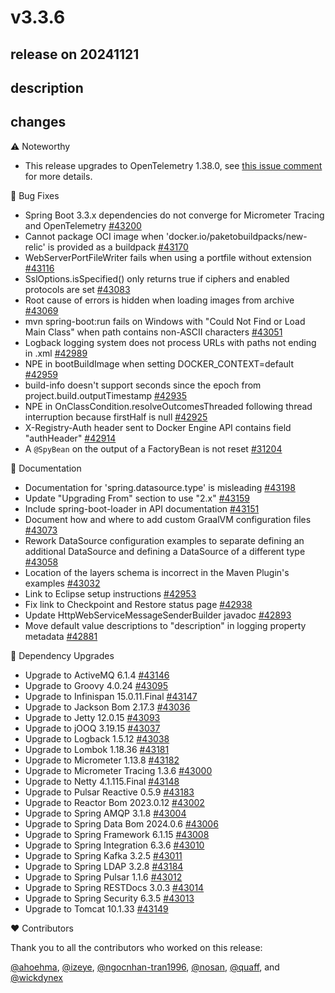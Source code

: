 # v3.3.6

## release on 20241121

## description

## changes

:warning: Noteworthy

* This release upgrades to OpenTelemetry 1.38.0, see <a href="https://github.com/spring-projects/spring-boot/issues/43200#issuecomment-2486198324" data-hovercard-type="issue" data-hovercard-url="/spring-projects/spring-boot/issues/43200/hovercard">this issue comment</a> for more details.

🐞 Bug Fixes

* Spring Boot 3.3.x dependencies do not converge for Micrometer Tracing and OpenTelemetry <a href="https://github.com/spring-projects/spring-boot/issues/43200" data-hovercard-type="issue" data-hovercard-url="/spring-projects/spring-boot/issues/43200/hovercard">#43200</a>
* Cannot package OCI image when 'docker.io/paketobuildpacks/new-relic' is provided as a buildpack <a href="https://github.com/spring-projects/spring-boot/issues/43170" data-hovercard-type="issue" data-hovercard-url="/spring-projects/spring-boot/issues/43170/hovercard">#43170</a>
* WebServerPortFileWriter fails when using a portfile without extension <a href="https://github.com/spring-projects/spring-boot/issues/43116" data-hovercard-type="issue" data-hovercard-url="/spring-projects/spring-boot/issues/43116/hovercard">#43116</a>
* SslOptions.isSpecified() only returns true if ciphers and enabled protocols are set <a href="https://github.com/spring-projects/spring-boot/issues/43083" data-hovercard-type="issue" data-hovercard-url="/spring-projects/spring-boot/issues/43083/hovercard">#43083</a>
* Root cause of errors is hidden when loading images from archive <a href="https://github.com/spring-projects/spring-boot/issues/43069" data-hovercard-type="issue" data-hovercard-url="/spring-projects/spring-boot/issues/43069/hovercard">#43069</a>
* mvn spring-boot:run fails on Windows with "Could Not Find or Load Main Class" when path contains non-ASCII characters <a href="https://github.com/spring-projects/spring-boot/issues/43051" data-hovercard-type="issue" data-hovercard-url="/spring-projects/spring-boot/issues/43051/hovercard">#43051</a>
* Logback logging system does not process URLs with paths not ending in .xml <a href="https://github.com/spring-projects/spring-boot/issues/42989" data-hovercard-type="issue" data-hovercard-url="/spring-projects/spring-boot/issues/42989/hovercard">#42989</a>
* NPE in bootBuildImage when setting DOCKER_CONTEXT=default <a href="https://github.com/spring-projects/spring-boot/issues/42959" data-hovercard-type="issue" data-hovercard-url="/spring-projects/spring-boot/issues/42959/hovercard">#42959</a>
* build-info doesn't support seconds since the epoch from project.build.outputTimestamp <a href="https://github.com/spring-projects/spring-boot/issues/42935" data-hovercard-type="issue" data-hovercard-url="/spring-projects/spring-boot/issues/42935/hovercard">#42935</a>
* NPE in OnClassCondition.resolveOutcomesThreaded following thread interruption because firstHalf is null <a href="https://github.com/spring-projects/spring-boot/issues/42925" data-hovercard-type="issue" data-hovercard-url="/spring-projects/spring-boot/issues/42925/hovercard">#42925</a>
* X-Registry-Auth header sent to Docker Engine API contains field "authHeader" <a href="https://github.com/spring-projects/spring-boot/issues/42914" data-hovercard-type="issue" data-hovercard-url="/spring-projects/spring-boot/issues/42914/hovercard">#42914</a>
* A <code>@SpyBean</code> on the output of a FactoryBean is not reset <a href="https://github.com/spring-projects/spring-boot/issues/31204" data-hovercard-type="issue" data-hovercard-url="/spring-projects/spring-boot/issues/31204/hovercard">#31204</a>

📔 Documentation

* Documentation for 'spring.datasource.type' is misleading <a href="https://github.com/spring-projects/spring-boot/issues/43198" data-hovercard-type="issue" data-hovercard-url="/spring-projects/spring-boot/issues/43198/hovercard">#43198</a>
* Update "Upgrading From" section to use "2.x" <a href="https://github.com/spring-projects/spring-boot/issues/43159" data-hovercard-type="issue" data-hovercard-url="/spring-projects/spring-boot/issues/43159/hovercard">#43159</a>
* Include spring-boot-loader in API documentation <a href="https://github.com/spring-projects/spring-boot/issues/43151" data-hovercard-type="issue" data-hovercard-url="/spring-projects/spring-boot/issues/43151/hovercard">#43151</a>
* Document how and where to add custom GraalVM configuration files <a href="https://github.com/spring-projects/spring-boot/issues/43073" data-hovercard-type="issue" data-hovercard-url="/spring-projects/spring-boot/issues/43073/hovercard">#43073</a>
* Rework DataSource configuration examples to separate defining an additional DataSource and defining a DataSource of a different type <a href="https://github.com/spring-projects/spring-boot/issues/43058" data-hovercard-type="issue" data-hovercard-url="/spring-projects/spring-boot/issues/43058/hovercard">#43058</a>
* Location of the layers schema is incorrect in the Maven Plugin's examples <a href="https://github.com/spring-projects/spring-boot/issues/43032" data-hovercard-type="issue" data-hovercard-url="/spring-projects/spring-boot/issues/43032/hovercard">#43032</a>
* Link to Eclipse setup instructions <a href="https://github.com/spring-projects/spring-boot/issues/42953" data-hovercard-type="issue" data-hovercard-url="/spring-projects/spring-boot/issues/42953/hovercard">#42953</a>
* Fix link to Checkpoint and Restore status page <a href="https://github.com/spring-projects/spring-boot/issues/42938" data-hovercard-type="issue" data-hovercard-url="/spring-projects/spring-boot/issues/42938/hovercard">#42938</a>
* Update HttpWebServiceMessageSenderBuilder javadoc <a href="https://github.com/spring-projects/spring-boot/issues/42893" data-hovercard-type="issue" data-hovercard-url="/spring-projects/spring-boot/issues/42893/hovercard">#42893</a>
* Move default value descriptions to "description" in logging property metadata <a href="https://github.com/spring-projects/spring-boot/issues/42881" data-hovercard-type="issue" data-hovercard-url="/spring-projects/spring-boot/issues/42881/hovercard">#42881</a>

🔨 Dependency Upgrades

* Upgrade to ActiveMQ 6.1.4 <a href="https://github.com/spring-projects/spring-boot/issues/43146" data-hovercard-type="issue" data-hovercard-url="/spring-projects/spring-boot/issues/43146/hovercard">#43146</a>
* Upgrade to Groovy 4.0.24 <a href="https://github.com/spring-projects/spring-boot/issues/43095" data-hovercard-type="issue" data-hovercard-url="/spring-projects/spring-boot/issues/43095/hovercard">#43095</a>
* Upgrade to Infinispan 15.0.11.Final <a href="https://github.com/spring-projects/spring-boot/issues/43147" data-hovercard-type="issue" data-hovercard-url="/spring-projects/spring-boot/issues/43147/hovercard">#43147</a>
* Upgrade to Jackson Bom 2.17.3 <a href="https://github.com/spring-projects/spring-boot/issues/43036" data-hovercard-type="issue" data-hovercard-url="/spring-projects/spring-boot/issues/43036/hovercard">#43036</a>
* Upgrade to Jetty 12.0.15 <a href="https://github.com/spring-projects/spring-boot/issues/43093" data-hovercard-type="issue" data-hovercard-url="/spring-projects/spring-boot/issues/43093/hovercard">#43093</a>
* Upgrade to jOOQ 3.19.15 <a href="https://github.com/spring-projects/spring-boot/issues/43037" data-hovercard-type="issue" data-hovercard-url="/spring-projects/spring-boot/issues/43037/hovercard">#43037</a>
* Upgrade to Logback 1.5.12 <a href="https://github.com/spring-projects/spring-boot/issues/43038" data-hovercard-type="issue" data-hovercard-url="/spring-projects/spring-boot/issues/43038/hovercard">#43038</a>
* Upgrade to Lombok 1.18.36 <a href="https://github.com/spring-projects/spring-boot/issues/43181" data-hovercard-type="issue" data-hovercard-url="/spring-projects/spring-boot/issues/43181/hovercard">#43181</a>
* Upgrade to Micrometer 1.13.8 <a href="https://github.com/spring-projects/spring-boot/issues/43182" data-hovercard-type="issue" data-hovercard-url="/spring-projects/spring-boot/issues/43182/hovercard">#43182</a>
* Upgrade to Micrometer Tracing 1.3.6 <a href="https://github.com/spring-projects/spring-boot/issues/43000" data-hovercard-type="issue" data-hovercard-url="/spring-projects/spring-boot/issues/43000/hovercard">#43000</a>
* Upgrade to Netty 4.1.115.Final <a href="https://github.com/spring-projects/spring-boot/issues/43148" data-hovercard-type="issue" data-hovercard-url="/spring-projects/spring-boot/issues/43148/hovercard">#43148</a>
* Upgrade to Pulsar Reactive 0.5.9 <a href="https://github.com/spring-projects/spring-boot/issues/43183" data-hovercard-type="issue" data-hovercard-url="/spring-projects/spring-boot/issues/43183/hovercard">#43183</a>
* Upgrade to Reactor Bom 2023.0.12 <a href="https://github.com/spring-projects/spring-boot/issues/43002" data-hovercard-type="issue" data-hovercard-url="/spring-projects/spring-boot/issues/43002/hovercard">#43002</a>
* Upgrade to Spring AMQP 3.1.8 <a href="https://github.com/spring-projects/spring-boot/issues/43004" data-hovercard-type="issue" data-hovercard-url="/spring-projects/spring-boot/issues/43004/hovercard">#43004</a>
* Upgrade to Spring Data Bom 2024.0.6 <a href="https://github.com/spring-projects/spring-boot/issues/43006" data-hovercard-type="issue" data-hovercard-url="/spring-projects/spring-boot/issues/43006/hovercard">#43006</a>
* Upgrade to Spring Framework 6.1.15 <a href="https://github.com/spring-projects/spring-boot/issues/43008" data-hovercard-type="issue" data-hovercard-url="/spring-projects/spring-boot/issues/43008/hovercard">#43008</a>
* Upgrade to Spring Integration 6.3.6 <a href="https://github.com/spring-projects/spring-boot/issues/43010" data-hovercard-type="issue" data-hovercard-url="/spring-projects/spring-boot/issues/43010/hovercard">#43010</a>
* Upgrade to Spring Kafka 3.2.5 <a href="https://github.com/spring-projects/spring-boot/issues/43011" data-hovercard-type="issue" data-hovercard-url="/spring-projects/spring-boot/issues/43011/hovercard">#43011</a>
* Upgrade to Spring LDAP 3.2.8 <a href="https://github.com/spring-projects/spring-boot/issues/43184" data-hovercard-type="issue" data-hovercard-url="/spring-projects/spring-boot/issues/43184/hovercard">#43184</a>
* Upgrade to Spring Pulsar 1.1.6 <a href="https://github.com/spring-projects/spring-boot/issues/43012" data-hovercard-type="issue" data-hovercard-url="/spring-projects/spring-boot/issues/43012/hovercard">#43012</a>
* Upgrade to Spring RESTDocs 3.0.3 <a href="https://github.com/spring-projects/spring-boot/issues/43014" data-hovercard-type="issue" data-hovercard-url="/spring-projects/spring-boot/issues/43014/hovercard">#43014</a>
* Upgrade to Spring Security 6.3.5 <a href="https://github.com/spring-projects/spring-boot/issues/43013" data-hovercard-type="issue" data-hovercard-url="/spring-projects/spring-boot/issues/43013/hovercard">#43013</a>
* Upgrade to Tomcat 10.1.33 <a href="https://github.com/spring-projects/spring-boot/issues/43149" data-hovercard-type="issue" data-hovercard-url="/spring-projects/spring-boot/issues/43149/hovercard">#43149</a>

❤️ Contributors

Thank you to all the contributors who worked on this release:

<a class="user-mention notranslate" data-hovercard-type="user" data-hovercard-url="/users/ahoehma/hovercard" data-octo-click="hovercard-link-click" data-octo-dimensions="link_type:self" href="https://github.com/ahoehma">@ahoehma</a>, <a class="user-mention notranslate" data-hovercard-type="user" data-hovercard-url="/users/izeye/hovercard" data-octo-click="hovercard-link-click" data-octo-dimensions="link_type:self" href="https://github.com/izeye">@izeye</a>, <a class="user-mention notranslate" data-hovercard-type="user" data-hovercard-url="/users/ngocnhan-tran1996/hovercard" data-octo-click="hovercard-link-click" data-octo-dimensions="link_type:self" href="https://github.com/ngocnhan-tran1996">@ngocnhan-tran1996</a>, <a class="user-mention notranslate" data-hovercard-type="user" data-hovercard-url="/users/nosan/hovercard" data-octo-click="hovercard-link-click" data-octo-dimensions="link_type:self" href="https://github.com/nosan">@nosan</a>, <a class="user-mention notranslate" data-hovercard-type="user" data-hovercard-url="/users/quaff/hovercard" data-octo-click="hovercard-link-click" data-octo-dimensions="link_type:self" href="https://github.com/quaff">@quaff</a>, and <a class="user-mention notranslate" data-hovercard-type="user" data-hovercard-url="/users/wickdynex/hovercard" data-octo-click="hovercard-link-click" data-octo-dimensions="link_type:self" href="https://github.com/wickdynex">@wickdynex</a>

